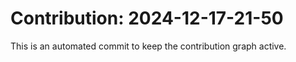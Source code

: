 # Contribution: 2024-12-17-21-50
This is an automated commit to keep the contribution graph active.
